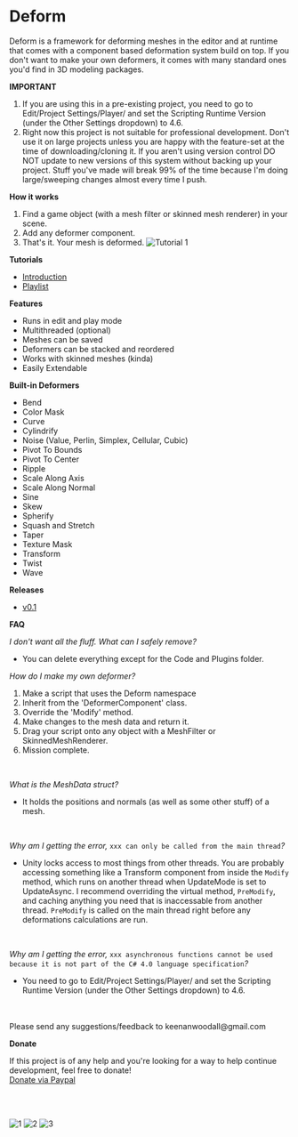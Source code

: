 # Deform

Deform is a framework for deforming meshes in the editor and at runtime that comes with a component based deformation system build on top.
If you don't want to make your own deformers, it comes with many standard ones you'd find in 3D modeling packages.

**IMPORTANT**
1. If you are using this in a pre-existing project, you need to go to Edit/Project Settings/Player/ and set the Scripting Runtime Version (under the Other Settings dropdown) to 4.6.
2. Right now this project is not suitable for professional development. Don't use it on large projects unless you are happy with the feature-set at the time of downloading/cloning it. If you aren't using version control DO NOT update to new versions of this system without backing up your project. Stuff you've made will break 99% of the time because I'm doing large/sweeping changes almost every time I push.

**How it works**
1. Find a game object (with a mesh filter or skinned mesh renderer) in your scene.
2. Add any deformer component.
3. That's it. Your mesh is deformed.
![Tutorial 1](https://media.giphy.com/media/3xIEzQcdH52oUzz8Zq/giphy.gif)

**Tutorials**
- [Introduction](https://youtu.be/1cFPUsI57hM?list=PLrWlVANGG-iitlKSK5Pr8eUCi48gznygc)
- [Playlist](https://www.youtube.com/watch?v=1cFPUsI57hM&list=PLrWlVANGG-iitlKSK5Pr8eUCi48gznygc)

**Features**
- Runs in edit and play mode
- Multithreaded (optional)
- Meshes can be saved
- Deformers can be stacked and reordered
- Works with skinned meshes (kinda)
- Easily Extendable

**Built-in Deformers**
- Bend
- Color Mask
- Curve
- Cylindrify
- Noise (Value, Perlin, Simplex, Cellular, Cubic)
- Pivot To Bounds
- Pivot To Center
- Ripple
- Scale Along Axis
- Scale Along Normal
- Sine
- Skew
- Spherify
- Squash and Stretch
- Taper
- Texture Mask
- Transform
- Twist
- Wave

**Releases**

- [v0.1](https://github.com/keenanwoodall/Deform/releases/tag/v0.1)

**FAQ**

_I don't want all the fluff. What can I safely remove?_
- You can delete everything except for the Code and Plugins folder.

_How do I make my own deformer?_
1. Make a script that uses the Deform namespace
2. Inherit from the 'DeformerComponent' class.
3. Override the 'Modify' method.
4. Make changes to the mesh data and return it.
5. Drag your script onto any object with a MeshFilter or SkinnedMeshRenderer.
6. Mission complete.

<br />

_What is the MeshData struct?_
- It holds the positions and normals (as well as some other stuff) of a mesh.

<br />

_Why am I getting the error,_ `xxx can only be called from the main thread`_?_
- Unity locks access to most things from other threads. You are probably accessing something like a Transform component from inside the `Modify` method, which runs on another thread when UpdateMode is set to UpdateAsync. I recommend overriding the virtual method, `PreModify`, and caching anything you need that is inaccessable from another thread. `PreModify` is called on the main thread right before any deformations calculations are run.

<br />

_Why am I getting the error,_ `xxx asynchronous functions cannot be used because it is not part of the C# 4.0 language specification`_?_
- You need to go to Edit/Project Settings/Player/ and set the Scripting Runtime Version (under the Other Settings dropdown) to 4.6.

<br />
<br />
Please send any suggestions/feedback to keenanwoodall@gmail.com

**Donate**

If this project is of any help and you're looking for a way to help continue development, feel free to donate!
<br />
[Donate via Paypal](https://www.paypal.me/keenanwoodall)

<br />
<br />

![1](https://i.redd.it/k4ttrf6p78l01.gif)
![2](https://i.imgur.com/IszhtkM.gif)
![3](https://i.redd.it/phjbwgdih7n01.gif)
